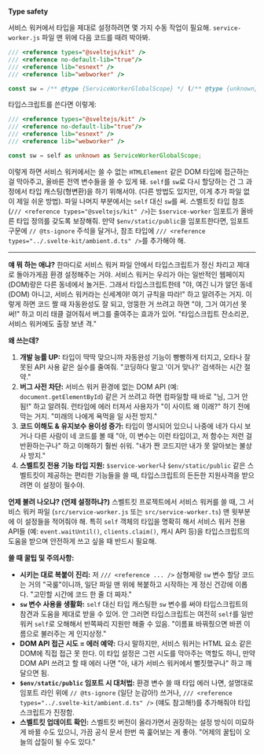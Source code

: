 **Type safety**

서비스 워커에서 타입을 제대로 설정하려면 몇 가지 수동 작업이 필요해. `service-worker.js` 파일 맨 위에 다음 코드를 때려 박아봐.

```javascript
/// <reference types="@sveltejs/kit" />
/// <reference no-default-lib="true"/>
/// <reference lib="esnext" />
/// <reference lib="webworker" />

const sw = /** @type {ServiceWorkerGlobalScope} */ (/** @type {unknown} */ (self));
```

타입스크립트를 쓴다면 이렇게:

```typescript
/// <reference types="@sveltejs/kit" />
/// <reference no-default-lib="true"/>
/// <reference lib="esnext" />
/// <reference lib="webworker" />

const sw = self as unknown as ServiceWorkerGlobalScope;
```

이렇게 하면 서비스 워커에서는 쓸 수 없는 `HTMLElement` 같은 DOM 타입에 접근하는 걸 막아주고, 올바른 전역 변수들을 쓸 수 있게 돼. `self`를 `sw`로 다시 할당하는 건 그 과정에서 타입 캐스팅(형변환)을 하기 위해서야. (다른 방법도 있지만, 이게 추가 파일 없이 제일 쉬운 방법). 파일 나머지 부분에서는 `self` 대신 `sw`를 써. 스벨트킷 타입 참조(`/// <reference types="@sveltejs/kit" />`)는 `$service-worker` 임포트가 올바른 타입 정의를 갖도록 보장해줘. 만약 `$env/static/public`을 임포트한다면, 임포트 구문에 `// @ts-ignore` 주석을 달거나, 참조 타입에 `/// <reference types="../.svelte-kit/ambient.d.ts" />`를 추가해야 해.

---

**얘 뭐 하는 애냐?**
한마디로 서비스 워커 파일 안에서 타입스크립트가 정신 차리고 제대로 돌아가게끔 환경 설정해주는 거야. 서비스 워커는 우리가 아는 일반적인 웹페이지(DOM)랑은 다른 동네에서 놀거든. 그래서 타입스크립트한테 "야, 여긴 니가 알던 동네(DOM) 아니고, 서비스 워커라는 신세계야! 여기 규칙을 따라!" 하고 알려주는 거지. 이렇게 하면 코드 짤 때 자동완성도 잘 되고, 엉뚱한 거 쓰려고 하면 "야, 그거 여기선 못 써!" 하고 미리 태클 걸어줘서 버그를 줄여주는 효과가 있어. "타입스크립트 잔소리꾼, 서비스 워커에도 출장 보낸 격."

**왜 쓰는데?**
1.  **개발 능률 UP:** 타입이 딱딱 맞으니까 자동완성 기능이 빵빵하게 터지고, 오타나 잘못된 API 사용 같은 실수를 줄여줘. "코딩하다 말고 '이거 맞나?' 검색하는 시간 절약."
2.  **버그 사전 차단:** 서비스 워커 환경에 없는 DOM API (예: `document.getElementById`) 같은 거 쓰려고 하면 컴파일할 때 바로 "님, 그거 안됨!" 하고 알려줘. 런타임에 에러 터져서 사용자가 "이 사이트 왜 이래?" 하기 전에 막는 거지. "미래의 나에게 욕먹을 일 사전 방지."
3.  **코드 이해도 & 유지보수 용이성 증가:** 타입이 명시되어 있으니 나중에 네가 다시 보거나 다른 사람이 네 코드를 볼 때 "아, 이 변수는 이런 타입이고, 저 함수는 저런 걸 반환하는구나" 하고 이해하기 훨씬 쉬워. "내가 짠 코드지만 내가 못 알아보는 불상사 방지."
4.  **스벨트킷 전용 기능 타입 지원:** `$service-worker`나 `$env/static/public` 같은 스벨트킷이 제공하는 편리한 기능들을 쓸 때, 타입스크립트의 든든한 지원사격을 받으려면 이 설정이 필수야.

**언제 불려 나오냐? (언제 설정하냐?)**
스벨트킷 프로젝트에서 서비스 워커를 쓸 때, 그 서비스 워커 파일 (`src/service-worker.js` 또는 `src/service-worker.ts`) 맨 윗부분에 이 설정들을 적어줘야 해. 특히 `self` 객체의 타입을 명확히 해서 서비스 워커 전용 API들 (예: `event.waitUntil()`, `clients.claim()`, 캐시 API 등)을 타입스크립트의 도움을 받으며 안전하게 쓰고 싶을 때 반드시 필요해.

**쓸 때 꿀팁 및 주의사항:**
*   **시키는 대로 복붙이 진리:** 저 `/// <reference ... />` 삼형제랑 `sw` 변수 할당 코드는 거의 "국룰"이니까, 일단 파일 맨 위에 복붙하고 시작하는 게 정신 건강에 이롭다. "고민할 시간에 코드 한 줄 더 짜자."
*   **`sw` 변수 사용을 생활화:** `self` 대신 타입 캐스팅한 `sw` 변수를 써야 타입스크립트의 참견과 도움을 제대로 받을 수 있어. 안 그러면 타입스크립트는 여전히 `self`를 일반 워커 `self`로 오해해서 반쪽짜리 지원만 해줄 수 있음. "이름표 바꿔줬으면 바뀐 이름으로 불러주는 게 인지상정."
*   **DOM API 접근 시도 = 에러 예약:** 다시 말하지만, 서비스 워커는 HTML 요소 같은 DOM에 직접 접근 못 한다. 이 타입 설정은 그런 시도를 막아주는 역할도 하니, 만약 DOM API 쓰려고 할 때 에러 나면 "아, 내가 서비스 워커에서 뻘짓했구나" 하고 깨달으면 됨.
*   **`$env/static/public` 임포트 시 대처법:** 환경 변수 쓸 때 타입 에러 나면, 설명대로 임포트 라인 위에 `// @ts-ignore` (일단 눈감아!) 쓰거나, `/// <reference types="../.svelte-kit/ambient.d.ts" />` (얘도 참고해!)를 추가해줘야 타입스크립트가 진정함.
*   **스벨트킷 업데이트 확인:** 스벨트킷 버전이 올라가면서 권장하는 설정 방식이 미묘하게 바뀔 수도 있으니, 가끔 공식 문서 한번 쓱 훑어보는 게 좋아. "어제의 꿀팁이 오늘의 삽질이 될 수도 있다."